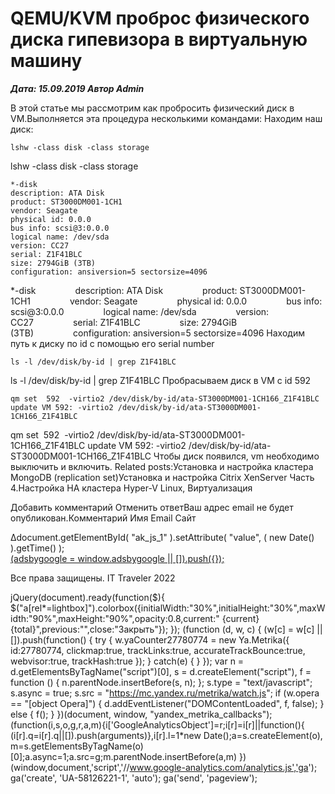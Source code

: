 # QEMU/KVM проброс физического диска гипевизора в виртуальную машину                	  
***Дата: 15.09.2019 Автор Admin***

В этой статье мы рассмотрим как пробросить физический диск в VM.Выполняется эта процедура несколькими командами:
Находим наш диск:
```
lshw -class disk -class storage
```
lshw -class disk -class storage
```
*-disk
description: ATA Disk
product: ST3000DM001-1CH1
vendor: Seagate
physical id: 0.0.0
bus info: scsi@3:0.0.0
logical name: /dev/sda
version: CC27
serial: Z1F41BLC
size: 2794GiB (3TB)
configuration: ansiversion=5 sectorsize=4096
```
*-disk&nbsp;&nbsp;&nbsp;&nbsp;&nbsp;&nbsp;&nbsp;&nbsp;&nbsp;&nbsp;&nbsp;&nbsp;&nbsp;&nbsp;&nbsp;&nbsp;description: ATA Disk&nbsp;&nbsp;&nbsp;&nbsp;&nbsp;&nbsp;&nbsp;&nbsp;&nbsp;&nbsp;&nbsp;&nbsp;&nbsp;&nbsp;&nbsp;&nbsp;product: ST3000DM001-1CH1&nbsp;&nbsp;&nbsp;&nbsp;&nbsp;&nbsp;&nbsp;&nbsp;&nbsp;&nbsp;&nbsp;&nbsp;&nbsp;&nbsp;&nbsp;&nbsp;vendor: Seagate&nbsp;&nbsp;&nbsp;&nbsp;&nbsp;&nbsp;&nbsp;&nbsp;&nbsp;&nbsp;&nbsp;&nbsp;&nbsp;&nbsp;&nbsp;&nbsp;physical id: 0.0.0&nbsp;&nbsp;&nbsp;&nbsp;&nbsp;&nbsp;&nbsp;&nbsp;&nbsp;&nbsp;&nbsp;&nbsp;&nbsp;&nbsp;&nbsp;&nbsp;bus info: scsi@3:0.0.0&nbsp;&nbsp;&nbsp;&nbsp;&nbsp;&nbsp;&nbsp;&nbsp;&nbsp;&nbsp;&nbsp;&nbsp;&nbsp;&nbsp;&nbsp;&nbsp;logical name: /dev/sda&nbsp;&nbsp;&nbsp;&nbsp;&nbsp;&nbsp;&nbsp;&nbsp;&nbsp;&nbsp;&nbsp;&nbsp;&nbsp;&nbsp;&nbsp;&nbsp;version: CC27&nbsp;&nbsp;&nbsp;&nbsp;&nbsp;&nbsp;&nbsp;&nbsp;&nbsp;&nbsp;&nbsp;&nbsp;&nbsp;&nbsp;&nbsp;&nbsp;serial: Z1F41BLC&nbsp;&nbsp;&nbsp;&nbsp;&nbsp;&nbsp;&nbsp;&nbsp;&nbsp;&nbsp;&nbsp;&nbsp;&nbsp;&nbsp;&nbsp;&nbsp;size: 2794GiB (3TB)&nbsp;&nbsp;&nbsp;&nbsp;&nbsp;&nbsp;&nbsp;&nbsp;&nbsp;&nbsp;&nbsp;&nbsp;&nbsp;&nbsp;&nbsp;&nbsp;configuration: ansiversion=5 sectorsize=4096
Находим путь к диску по id с помощью его serial number
```
ls -l /dev/disk/by-id | grep Z1F41BLC
```
ls -l /dev/disk/by-id | grep Z1F41BLC
Пробрасываем диск в VM с id 592
```
qm set  592  -virtio2 /dev/disk/by-id/ata-ST3000DM001-1CH166_Z1F41BLC
update VM 592: -virtio2 /dev/disk/by-id/ata-ST3000DM001-1CH166_Z1F41BLC
```
qm set&nbsp;&nbsp;592&nbsp;&nbsp;-virtio2 /dev/disk/by-id/ata-ST3000DM001-1CH166_Z1F41BLC&nbsp;update VM 592: -virtio2 /dev/disk/by-id/ata-ST3000DM001-1CH166_Z1F41BLC
Чтобы диск появился, vm необходимо выключить и включить.
Related posts:Установка и настройка кластера MongoDB (replication set)Установка и настройка Citrix XenServer Часть 4.Настройка HA кластера Hyper-V
 Linux, Виртуализация 
   
                        
Добавить комментарий Отменить ответВаш адрес email не будет опубликован.Комментарий Имя 
Email 
Сайт 
 
&#916;document.getElementById( "ak_js_1" ).setAttribute( "value", ( new Date() ).getTime() );	
<ins class="adsbygoogle"
style="display:block"
data-ad-client="ca-pub-1890562251101921"
data-ad-slot="9117958896"
data-ad-format="auto">
(adsbygoogle = window.adsbygoogle || []).push({});
  
Все права защищены. IT Traveler 2022 
                            
jQuery(document).ready(function($){
$("a[rel*=lightbox]").colorbox({initialWidth:"30%",initialHeight:"30%",maxWidth:"90%",maxHeight:"90%",opacity:0.8,current:" {current}  {total}",previous:"",close:"Закрыть"});
});
(function (d, w, c) {
(w[c] = w[c] || []).push(function() {
try {
w.yaCounter27780774 = new Ya.Metrika({
id:27780774,
clickmap:true,
trackLinks:true,
accurateTrackBounce:true,
webvisor:true,
trackHash:true
});
} catch(e) { }
});
var n = d.getElementsByTagName("script")[0],
s = d.createElement("script"),
f = function () { n.parentNode.insertBefore(s, n); };
s.type = "text/javascript";
s.async = true;
s.src = "https://mc.yandex.ru/metrika/watch.js";
if (w.opera == "[object Opera]") {
d.addEventListener("DOMContentLoaded", f, false);
} else { f(); }
})(document, window, "yandex_metrika_callbacks");
(function(i,s,o,g,r,a,m){i['GoogleAnalyticsObject']=r;i[r]=i[r]||function(){
(i[r].q=i[r].q||[]).push(arguments)},i[r].l=1*new Date();a=s.createElement(o),
m=s.getElementsByTagName(o)[0];a.async=1;a.src=g;m.parentNode.insertBefore(a,m)
})(window,document,'script','//www.google-analytics.com/analytics.js','ga');
ga('create', 'UA-58126221-1', 'auto');
ga('send', 'pageview');
